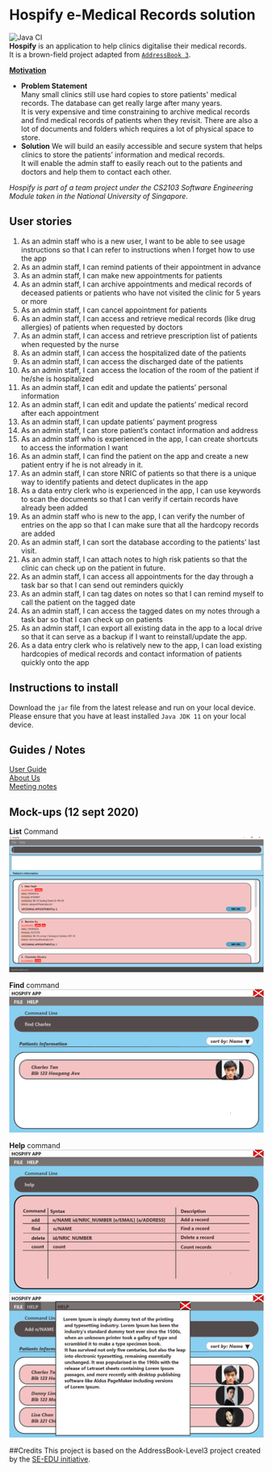 # Hospify e-Medical Records solution
![Java CI](https://github.com/AY2021S1-CS2103T-W15-3/tp/actions)\
**Hospify** is an application to help clinics digitalise their medical records.\
It is a brown-field project adapted from [`AddressBook 3`](https://se-education.org/addressbook-level3/).

<u>**Motivation**</u>
* **Problem Statement**\
Many small clinics still use hard copies to store patients' medical records. The database can get really large after many years.\
It is very expensive and time constraining to archive medical records and find medical records of patients when they revisit. There are also a lot of documents and folders which requires a lot of physical space to store.
* **Solution**
We will build an easily accessible and secure system that helps clinics to store the patients’ information and medical records.\
It will enable the admin staff to easily reach out to the patients and doctors and help them to contact each other.

_Hospify is part of a team project under the CS2103 Software Engineering Module taken in the National University of Singapore._
## User stories
<ol>
<li>As an admin staff who is a new user, I want to be able to see usage instructions so that I can refer to instructions when I forget how to use the app</li>
<li>As an admin staff, I can remind patients of their appointment in advance</li>
<li>As an admin staff, I can make new appointments for patients</li>
<li>As an admin staff, I can archive appointments and medical records of deceased patients or patients who have not visited the clinic for 5 years or more</li>
<li>As an admin staff, I can cancel appointment for patients</li>
<li>As an admin staff, I can access and retrieve medical records (like drug allergies) of patients when requested by doctors</li>
<li>As an admin staff, I can access and retrieve prescription list of patients when requested by the nurse</li>
<li>As an admin staff, I can access the hospitalized date of the patients</li>
<li>As an admin staff, I can access the discharged date of the patients</li>
<li>As an admin staff, I can access the location of the room of the patient if he/she is hospitalized</li>
<li>As an admin staff, I can edit and update the patients’ personal information</li>
<li>As an admin staff, I can edit and update the patients’ medical record after each appointment</li>
<li>As an admin staff, I can update patients’ payment progress</li>
<li>As an admin staff, I can store patient’s contact information and address</li>
<li>As an admin staff who is experienced in the app, I can create shortcuts to access the information I want</li>
<li>As an admin staff, I can find the patient on the app and create a new patient entry if he is not already in it.</li>
<li>As an admin staff, I can store NRIC of patients so that there is a unique way to identify patients and detect duplicates in the app</li>
<li>As a data entry clerk who is experienced in the app, I can use keywords to scan the documents so that I can verify if certain records have already been added</li>
<li>As an admin staff who is new to the app, I can verify the number of entries on the app so that I can make sure that all the hardcopy records are added</li>
<li>As an admin staff, I can sort the database according to the patients’ last visit.</li>
<li>As an admin staff, I can attach notes to high risk patients so that the clinic can check up on the patient in future.</li>
<li>As an admin staff, I can access all appointments for the day through a task bar so that I can send out reminders quickly</li>
<li>As an admin staff, I can tag dates on notes so that I can remind myself to call the patient on the tagged date</li>
<li>As an admin staff, I can access the tagged dates on my notes through a task bar so that I can check up on patients</li>
<li>As an admin staff, I can export all existing data in the app to a local drive so that it can serve as a backup if I want to reinstall/update the app.</li>
<li>As a data entry clerk who is relatively new to the app, I can load existing hardcopies of medical records and contact information of patients quickly onto the app</li>
</ol>

## Instructions to install
Download the `jar` file from the latest release and run on your local device. Please ensure that you have at least installed `Java JDK 11` on your local device.

## Guides / Notes
[User Guide](docs/UserGuide.md)\
[About Us](docs/AboutUs.md)\
[Meeting notes](https://docs.google.com/document/d/14gDsicyg6XdIeHpiP8oH9UL7aLPPmoj9kUCA_w8ZNQU/edit?usp=sharing)
## Mock-ups (12 sept 2020)
**List** Command
![Home](docs/images/Ui.png)

**Find** command
![find](docs/images/hospify/tp_find.png)

**Help** command
![Ui](docs/images/hospify/tp_help_command.png)
![help](docs/images/hospify/tp_help_menu.png)

##Credits
This project is based on the AddressBook-Level3 project created by the [SE-EDU initiative](https://se-education.org).
